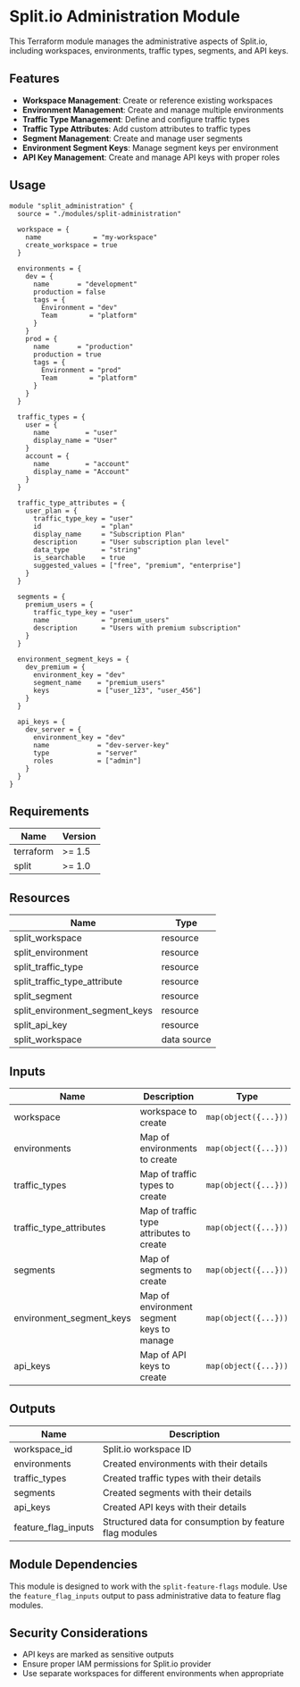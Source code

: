 # Split.io Administration Module

This Terraform module manages the administrative aspects of Split.io, including workspaces, environments, traffic types, segments, and API keys.

## Features

- **Workspace Management**: Create or reference existing workspaces
- **Environment Management**: Create and manage multiple environments
- **Traffic Type Management**: Define and configure traffic types
- **Traffic Type Attributes**: Add custom attributes to traffic types
- **Segment Management**: Create and manage user segments
- **Environment Segment Keys**: Manage segment keys per environment
- **API Key Management**: Create and manage API keys with proper roles

## Usage

```hcl
module "split_administration" {
  source = "./modules/split-administration"

  workspace = {
    name             = "my-workspace"
    create_workspace = true
  }

  environments = {
    dev = {
      name       = "development"
      production = false
      tags = {
        Environment = "dev"
        Team        = "platform"
      }
    }
    prod = {
      name       = "production"
      production = true
      tags = {
        Environment = "prod"
        Team        = "platform"
      }
    }
  }

  traffic_types = {
    user = {
      name         = "user"
      display_name = "User"
    }
    account = {
      name         = "account"
      display_name = "Account"
    }
  }

  traffic_type_attributes = {
    user_plan = {
      traffic_type_key = "user"
      id               = "plan"
      display_name     = "Subscription Plan"
      description      = "User subscription plan level"
      data_type        = "string"
      is_searchable    = true
      suggested_values = ["free", "premium", "enterprise"]
    }
  }

  segments = {
    premium_users = {
      traffic_type_key = "user"
      name             = "premium_users"
      description      = "Users with premium subscription"
    }
  }

  environment_segment_keys = {
    dev_premium = {
      environment_key = "dev"
      segment_name    = "premium_users"
      keys            = ["user_123", "user_456"]
    }
  }

  api_keys = {
    dev_server = {
      environment_key = "dev"
      name            = "dev-server-key"
      type            = "server"
      roles           = ["admin"]
    }
  }
}
```

## Requirements

| Name | Version |
|------|---------|
| terraform | >= 1.5 |
| split | >= 1.0 |

## Resources

| Name | Type |
|------|------|
| split_workspace | resource |
| split_environment | resource |
| split_traffic_type | resource |
| split_traffic_type_attribute | resource |
| split_segment | resource |
| split_environment_segment_keys | resource |
| split_api_key | resource |
| split_workspace | data source |

## Inputs

| Name | Description | Type | Default | Required |
|------|-------------|------|---------|:--------:|
| workspace | workspace to create | `map(object({...}))` | `{}` | yes |
| environments | Map of environments to create | `map(object({...}))` | `{}` | yes |
| traffic_types | Map of traffic types to create | `map(object({...}))` | `{}` | yes |
| traffic_type_attributes | Map of traffic type attributes to create | `map(object({...}))` | `{}` | yes |
| segments | Map of segments to create | `map(object({...}))` | `{}` | yes |
| environment_segment_keys | Map of environment segment keys to manage | `map(object({...}))` | `{}` | yes |
| api_keys | Map of API keys to create | `map(object({...}))` | `{}` | yes |

## Outputs

| Name | Description |
|------|-------------|
| workspace_id | Split.io workspace ID |
| environments | Created environments with their details |
| traffic_types | Created traffic types with their details |
| segments | Created segments with their details |
| api_keys | Created API keys with their details |
| feature_flag_inputs | Structured data for consumption by feature flag modules |

## Module Dependencies

This module is designed to work with the `split-feature-flags` module. Use the `feature_flag_inputs` output to pass administrative data to feature flag modules.

## Security Considerations

- API keys are marked as sensitive outputs
- Ensure proper IAM permissions for Split.io provider
- Use separate workspaces for different environments when appropriate